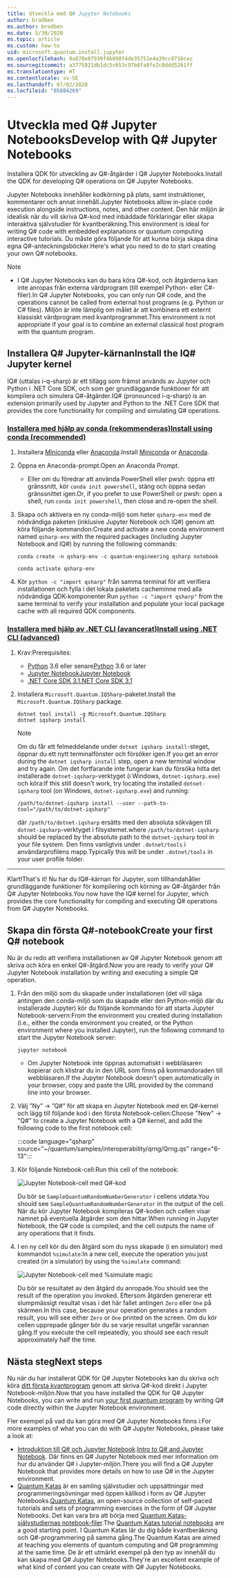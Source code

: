 ```yaml
---
title: Utveckla med Q# Jupyter Notebooks
author: bradben
ms.author: bradben
ms.date: 5/30/2020
ms.topic: article
ms.custom: how-to
uid: microsoft.quantum.install.jupyter
ms.openlocfilehash: 8a878e8f930f4b898f4de35751e4a39cc8716cec
ms.sourcegitcommit: a3775921db1dc5c653c97b8fa8fe2c0ddd5261ff
ms.translationtype: HT
ms.contentlocale: sv-SE
ms.lasthandoff: 07/02/2020
ms.locfileid: "85884269"
---
```

# <a name="develop-with-q-jupyter-notebooks"></a><span data-ttu-id="84dcb-102">Utveckla med Q# Jupyter Notebooks</span><span class="sxs-lookup"><span data-stu-id="84dcb-102">Develop with Q# Jupyter Notebooks</span></span>

<span data-ttu-id="84dcb-103">Installera QDK för utveckling av Q#-åtgärder i Q# Jupyter Notebooks.</span><span class="sxs-lookup"><span data-stu-id="84dcb-103">Install the QDK for developing Q# operations on Q# Jupyter Notebooks.</span></span>

<span data-ttu-id="84dcb-104">Jupyter Notebooks innehåller kodkörning på plats, samt instruktioner, kommentarer och annat innehåll.</span><span class="sxs-lookup"><span data-stu-id="84dcb-104">Jupyter Notebooks allow in-place code execution alongside instructions, notes, and other content.</span></span> <span data-ttu-id="84dcb-105">Den här miljön är idealisk när du vill skriva Q#-kod med inbäddade förklaringar eller skapa interaktiva självstudier för kvantberäkning.</span><span class="sxs-lookup"><span data-stu-id="84dcb-105">This environment is ideal for writing Q# code with embedded explanations or quantum computing interactive tutorials.</span></span> <span data-ttu-id="84dcb-106">Du måste göra följande för att kunna börja skapa dina egna Q#-anteckningsböcker.</span><span class="sxs-lookup"><span data-stu-id="84dcb-106">Here's what you need to do to start creating your own Q# notebooks.</span></span>

> [!NOTE]
> * <span data-ttu-id="84dcb-107">I Q# Jupyter Notebooks kan du bara köra Q#-kod, och åtgärderna kan inte anropas från externa värdprogram (till exempel Python- eller C#-filer).</span><span class="sxs-lookup"><span data-stu-id="84dcb-107">In Q# Jupyter Notebooks, you can only run Q# code, and the operations cannot be called from external host programs (e.g. Python or C# files).</span></span> <span data-ttu-id="84dcb-108">Miljön är inte lämplig om målet är att kombinera ett externt klassiskt värdprogram med kvantprogrammet.</span><span class="sxs-lookup"><span data-stu-id="84dcb-108">This environment is not appropriate if your goal is to combine an external classical host program with the quantum program.</span></span>

## <a name="install-the-iq-jupyter-kernel"></a><span data-ttu-id="84dcb-109">Installera Q# Jupyter-kärnan</span><span class="sxs-lookup"><span data-stu-id="84dcb-109">Install the IQ# Jupyter kernel</span></span>

<span data-ttu-id="84dcb-110">IQ# (uttalas i-q-sharp) är ett tillägg som främst används av Jupyter och Python i .NET Core SDK, och som ger grundläggande funktioner för att kompilera och simulera Q#-åtgärder.</span><span class="sxs-lookup"><span data-stu-id="84dcb-110">IQ# (pronounced i-q-sharp) is an extension primarily used by Jupyter and Python to the .NET Core SDK that provides the core functionality for compiling and simulating Q# operations.</span></span>

### <a name="install-using-conda-recommended"></a>[<span data-ttu-id="84dcb-111">Installera med hjälp av conda (rekommenderas)</span><span class="sxs-lookup"><span data-stu-id="84dcb-111">Install using conda (recommended)</span></span>](#tab/tabid-conda)

1. <span data-ttu-id="84dcb-112">Installera [Miniconda](https://docs.conda.io/en/latest/miniconda.html) eller [Anaconda](https://www.anaconda.com/products/individual#Downloads).</span><span class="sxs-lookup"><span data-stu-id="84dcb-112">Install [Miniconda](https://docs.conda.io/en/latest/miniconda.html) or [Anaconda](https://www.anaconda.com/products/individual#Downloads).</span></span>

1. <span data-ttu-id="84dcb-113">Öppna en Anaconda-prompt.</span><span class="sxs-lookup"><span data-stu-id="84dcb-113">Open an Anaconda Prompt.</span></span>

   - <span data-ttu-id="84dcb-114">Eller om du föredrar att använda PowerShell eller pwsh: öppna ett gränssnitt, kör `conda init powershell`, stäng och öppna sedan gränssnittet igen.</span><span class="sxs-lookup"><span data-stu-id="84dcb-114">Or, if you prefer to use PowerShell or pwsh: open a shell, run `conda init powershell`, then close and re-open the shell.</span></span>

1. <span data-ttu-id="84dcb-115">Skapa och aktivera en ny conda-miljö som heter `qsharp-env` med de nödvändiga paketen (inklusive Jupyter Notebook och IQ#) genom att köra följande kommandon:</span><span class="sxs-lookup"><span data-stu-id="84dcb-115">Create and activate a new conda environment named `qsharp-env` with the required packages (including Jupyter Notebook and IQ#) by running the following commands:</span></span>

    ```
    conda create -n qsharp-env -c quantum-engineering qsharp notebook

    conda activate qsharp-env
    ```

1. <span data-ttu-id="84dcb-116">Kör `python -c "import qsharp"` från samma terminal för att verifiera installationen och fylla i det lokala paketets cacheminne med alla nödvändiga QDK-komponenter.</span><span class="sxs-lookup"><span data-stu-id="84dcb-116">Run `python -c "import qsharp"` from the same terminal to verify your installation and populate your local package cache with all required QDK components.</span></span>

### <a name="install-using-net-cli-advanced"></a>[<span data-ttu-id="84dcb-117">Installera med hjälp av .NET CLI (avancerat)</span><span class="sxs-lookup"><span data-stu-id="84dcb-117">Install using .NET CLI (advanced)</span></span>](#tab/tabid-dotnetcli)

1. <span data-ttu-id="84dcb-118">Krav:</span><span class="sxs-lookup"><span data-stu-id="84dcb-118">Prerequisites:</span></span>

    - <span data-ttu-id="84dcb-119">[Python](https://www.python.org/downloads/) 3.6 eller senare</span><span class="sxs-lookup"><span data-stu-id="84dcb-119">[Python](https://www.python.org/downloads/) 3.6 or later</span></span>
    - [<span data-ttu-id="84dcb-120">Jupyter Notebook</span><span class="sxs-lookup"><span data-stu-id="84dcb-120">Jupyter Notebook</span></span>](https://jupyter.readthedocs.io/en/latest/install.html)
    - [<span data-ttu-id="84dcb-121">.NET Core SDK 3.1</span><span class="sxs-lookup"><span data-stu-id="84dcb-121">.NET Core SDK 3.1</span></span>](https://dotnet.microsoft.com/download/dotnet-core/3.1)

1. <span data-ttu-id="84dcb-122">Installera `Microsoft.Quantum.IQSharp`-paketet.</span><span class="sxs-lookup"><span data-stu-id="84dcb-122">Install the `Microsoft.Quantum.IQSharp` package.</span></span>

    ```dotnetcli
    dotnet tool install -g Microsoft.Quantum.IQSharp
    dotnet iqsharp install
    ```

    > [!NOTE]
    > <span data-ttu-id="84dcb-123">Om du får ett felmeddelande under `dotnet iqsharp install`-steget, öppnar du ett nytt terminalfönster och försöker igen.</span><span class="sxs-lookup"><span data-stu-id="84dcb-123">If you get an error during the `dotnet iqsharp install` step, open a new terminal window and try again.</span></span>
    > <span data-ttu-id="84dcb-124">Om det fortfarande inte fungerar kan du försöka hitta det installerade `dotnet-iqsharp`-verktyget (i Windows, `dotnet-iqsharp.exe`) och köra:</span><span class="sxs-lookup"><span data-stu-id="84dcb-124">If this still doesn't work, try locating the installed `dotnet-iqsharp` tool (on Windows, `dotnet-iqsharp.exe`) and running:</span></span>
    > ```
    > /path/to/dotnet-iqsharp install --user --path-to-tool="/path/to/dotnet-iqsharp"
    > ```
    > <span data-ttu-id="84dcb-125">där `/path/to/dotnet-iqsharp` ersätts med den absoluta sökvägen till `dotnet-iqsharp`-verktyget i filsystemet.</span><span class="sxs-lookup"><span data-stu-id="84dcb-125">where `/path/to/dotnet-iqsharp` should be replaced by the absolute path to the `dotnet-iqsharp` tool in your file system.</span></span>
    > <span data-ttu-id="84dcb-126">Den finns vanligtvis under `.dotnet/tools` i användarprofilens mapp.</span><span class="sxs-lookup"><span data-stu-id="84dcb-126">Typically this will be under `.dotnet/tools` in your user profile folder.</span></span>
    
***

<span data-ttu-id="84dcb-127">Klart!</span><span class="sxs-lookup"><span data-stu-id="84dcb-127">That's it!</span></span> <span data-ttu-id="84dcb-128">Nu har du IQ#-kärnan för Jupyter, som tillhandahåller grundläggande funktioner för kompilering och körning av Q#-åtgärder från Q# Jupyter Notebooks.</span><span class="sxs-lookup"><span data-stu-id="84dcb-128">You now have the IQ# kernel for Jupyter, which provides the core functionality for compiling and executing Q# operations from Q# Jupyter Notebooks.</span></span>

## <a name="create-your-first-q-notebook"></a><span data-ttu-id="84dcb-129">Skapa din första Q#-notebook</span><span class="sxs-lookup"><span data-stu-id="84dcb-129">Create your first Q# notebook</span></span>

<span data-ttu-id="84dcb-130">Nu är du redo att verifiera installationen av Q# Jupyter Notebook genom att skriva och köra en enkel Q#-åtgärd.</span><span class="sxs-lookup"><span data-stu-id="84dcb-130">Now you are ready to verify your Q# Jupyter Notebook installation by writing and executing a simple Q# operation.</span></span>

1. <span data-ttu-id="84dcb-131">Från den miljö som du skapade under installationen (det vill säga antingen den conda-miljö som du skapade eller den Python-miljö där du installerade Jupyter) kör du följande kommando för att starta Jupyter Notebook-servern:</span><span class="sxs-lookup"><span data-stu-id="84dcb-131">From the environment you created during installation (i.e., either the conda environment you created, or the Python environment where you installed Jupyter), run the following command to start the Jupyter Notebook server:</span></span>

    ```
    jupyter notebook
    ```

    - <span data-ttu-id="84dcb-132">Om Jupyter Notebook inte öppnas automatiskt i webbläsaren kopierar och klistrar du in den URL som finns på kommandoraden till webbläsaren.</span><span class="sxs-lookup"><span data-stu-id="84dcb-132">If the Jupyter Notebook doesn't open automatically in your browser, copy and paste the URL provided by the command line into your browser.</span></span>

1. <span data-ttu-id="84dcb-133">Välj ”Ny” → ”Q#” för att skapa en Jupyter Notebook med en Q#-kernel och lägg till följande kod i den första Notebook-cellen:</span><span class="sxs-lookup"><span data-stu-id="84dcb-133">Choose "New" → "Q#" to create a Jupyter Notebook with a Q# kernel, and add the following code to the first notebook cell:</span></span>

    :::code language="qsharp" source="~/quantum/samples/interoperability/qrng/Qrng.qs" range="6-13":::

1. <span data-ttu-id="84dcb-134">Kör följande Notebook-cell:</span><span class="sxs-lookup"><span data-stu-id="84dcb-134">Run this cell of the notebook:</span></span>

    ![Jupyter Notebook-cell med Q#-kod](~/media/install-guide-jupyter.png)

    <span data-ttu-id="84dcb-136">Du bör se `SampleQuantumRandomNumberGenerator` i cellens utdata.</span><span class="sxs-lookup"><span data-stu-id="84dcb-136">You should see `SampleQuantumRandomNumberGenerator` in the output of the cell.</span></span> <span data-ttu-id="84dcb-137">När du kör Jupyter Notebook kompileras Q#-koden och cellen visar namnet på eventuella åtgärder som den hittar.</span><span class="sxs-lookup"><span data-stu-id="84dcb-137">When running in Jupyter Notebook, the Q# code is compiled, and the cell outputs the name of any operations that it finds.</span></span>

1. <span data-ttu-id="84dcb-138">I en ny cell kör du den åtgärd som du nyss skapade (i en simulator) med kommandot `%simulate`:</span><span class="sxs-lookup"><span data-stu-id="84dcb-138">In a new cell, execute the operation you just created (in a simulator) by using the `%simulate` command:</span></span>

    ![Jupyter Notebook-cell med %simulate magic](~/media/install-guide-jupyter-simulate.png)

    <span data-ttu-id="84dcb-140">Du bör se resultatet av den åtgärd du anropade.</span><span class="sxs-lookup"><span data-stu-id="84dcb-140">You should see the result of the operation you invoked.</span></span> <span data-ttu-id="84dcb-141">Eftersom åtgärden genererar ett slumpmässigt resultat visas i det här fallet antingen `Zero` eller `One` på skärmen.</span><span class="sxs-lookup"><span data-stu-id="84dcb-141">In this case, because your operation generates a random result, you will see either `Zero` or `One` printed on the screen.</span></span> <span data-ttu-id="84dcb-142">Om du kör cellen upprepade gånger bör du se varje resultat ungefär varannan gång.</span><span class="sxs-lookup"><span data-stu-id="84dcb-142">If you execute the cell repeatedly, you should see each result approximately half the time.</span></span>

## <a name="next-steps"></a><span data-ttu-id="84dcb-143">Nästa steg</span><span class="sxs-lookup"><span data-stu-id="84dcb-143">Next steps</span></span>

<span data-ttu-id="84dcb-144">Nu när du har installerat QDK för Q# Jupyter Notebooks kan du skriva och köra [ditt första kvantprogram](xref:microsoft.quantum.quickstarts.qrng) genom att skriva Q#-kod direkt i Jupyter Notebook-miljön.</span><span class="sxs-lookup"><span data-stu-id="84dcb-144">Now that you have installed the QDK for Q# Jupyter Notebooks, you can write and run [your first quantum program](xref:microsoft.quantum.quickstarts.qrng) by writing Q# code directly within the Jupyter Notebook environment.</span></span>

<span data-ttu-id="84dcb-145">Fler exempel på vad du kan göra med Q# Jupyter Notebooks finns i:</span><span class="sxs-lookup"><span data-stu-id="84dcb-145">For more examples of what you can do with Q# Jupyter Notebooks, please take a look at:</span></span>

- <span data-ttu-id="84dcb-146">[Introduktion till Q# och Jupyter Notebook](https://docs.microsoft.com/samples/microsoft/quantum/intro-to-qsharp-jupyter/).</span><span class="sxs-lookup"><span data-stu-id="84dcb-146">[Intro to Q# and Jupyter Notebook](https://docs.microsoft.com/samples/microsoft/quantum/intro-to-qsharp-jupyter/).</span></span> <span data-ttu-id="84dcb-147">Där finns en Q# Jupyter Notebook med mer information om hur du använder Q# i Jupyter-miljön.</span><span class="sxs-lookup"><span data-stu-id="84dcb-147">There you will find a Q# Jupyter Notebook that provides more details on how to use Q# in the Jupyter environment.</span></span>
- <span data-ttu-id="84dcb-148">[Quantum Katas](xref:microsoft.quantum.overview.katas) är en samling självstudier och uppsättningar med programmeringsövningar med öppen källkod i form av Q# Jupyter Notebooks.</span><span class="sxs-lookup"><span data-stu-id="84dcb-148">[Quantum Katas](xref:microsoft.quantum.overview.katas), an open-source collection of self-paced tutorials and sets of programming exercises in the form of Q# Jupyter Notebooks.</span></span> <span data-ttu-id="84dcb-149">Det kan vara bra att börja med [Quantum Katas-självstudiernas notebook-filer](https://github.com/microsoft/QuantumKatas#tutorial-topics).</span><span class="sxs-lookup"><span data-stu-id="84dcb-149">The [Quantum Katas tutorial notebooks](https://github.com/microsoft/QuantumKatas#tutorial-topics) are a good starting point.</span></span> <span data-ttu-id="84dcb-150">I Quantum Katas lär du dig både kvantberäkning och Q#-programmering på samma gång.</span><span class="sxs-lookup"><span data-stu-id="84dcb-150">The Quantum Katas are aimed at teaching you elements of quantum computing and Q# programming at the same time.</span></span> <span data-ttu-id="84dcb-151">De är ett utmärkt exempel på den typ av innehåll du kan skapa med Q# Jupyter Notebooks.</span><span class="sxs-lookup"><span data-stu-id="84dcb-151">They're an excellent example of what kind of content you can create with Q# Jupyter Notebooks.</span></span>
